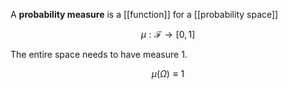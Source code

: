 A **probability measure** is a [[function]] for a [[probability space]]

$$
\mu: \mathcal{F} \to [0, 1]
$$

The entire space needs to have measure 1.

$$
\mu(\Omega) \equiv 1
$$